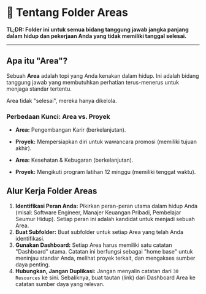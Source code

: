 # 🧭 Tentang Folder Areas

**TL;DR: Folder ini untuk semua bidang tanggung jawab jangka panjang dalam hidup dan pekerjaan Anda yang tidak memiliki tanggal selesai.**

---

## Apa itu "Area"?

Sebuah **Area** adalah topi yang Anda kenakan dalam hidup. Ini adalah bidang tanggung jawab yang membutuhkan perhatian terus-menerus untuk menjaga standar tertentu.

Area tidak "selesai", mereka hanya dikelola.

### Perbedaan Kunci: Area vs. Proyek

-   **Area:** Pengembangan Karir (berkelanjutan).
-   **Proyek:** Mempersiapkan diri untuk wawancara promosi (memiliki tujuan akhir).

-   **Area:** Kesehatan & Kebugaran (berkelanjutan).
-   **Proyek:** Mengikuti program latihan 12 minggu (memiliki tenggat waktu).

## Alur Kerja Folder Areas

1.  **Identifikasi Peran Anda:** Pikirkan peran-peran utama dalam hidup Anda (misal: Software Engineer, Manajer Keuangan Pribadi, Pembelajar Seumur Hidup). Setiap peran ini adalah kandidat untuk menjadi sebuah Area.
2.  **Buat Subfolder:** Buat subfolder untuk setiap Area yang telah Anda identifikasi.
3.  **Gunakan Dashboard:** Setiap Area harus memiliki satu catatan "Dashboard" utama. Catatan ini berfungsi sebagai "home base" untuk meninjau standar Anda, melihat proyek terkait, dan mengakses sumber daya penting.
4.  **Hubungkan, Jangan Duplikasi:** Jangan menyalin catatan dari `30 Resources` ke sini. Sebaliknya, buat tautan (link) dari Dashboard Area ke catatan sumber daya yang relevan.